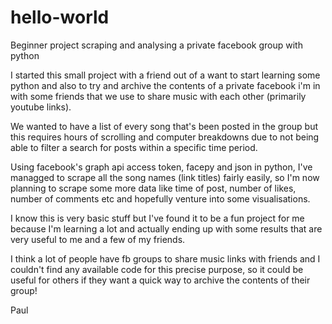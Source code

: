 # hello-world
Beginner project scraping and analysing a private facebook group with python

I started this small project with a friend out of a want to start learning some python and also to try and archive the contents of a private facebook i'm in with some friends that we use to share music with each other (primarily youtube links). 

We wanted to have a list of every song that's been posted in the group but this requires hours of scrolling and computer breakdowns due to not being able to filter a search for posts within a specific time period.

Using facebook's graph api access token, facepy and json in python, I've managged to scrape all the song names (link titles) fairly easily, so I'm now planning to scrape some more data like time of post, number of likes, number of comments etc and hopefully venture into some visualisations.

I know this is very basic stuff but I've found it to be a fun project for me because I'm learning a lot and actually ending up with some results that are very useful to me and a few of my friends. 

I think a lot of people have fb groups to share music links with friends and I couldn't find any available code for this precise purpose, so it could be useful for others if they want a quick way to archive the contents of their group!

Paul
